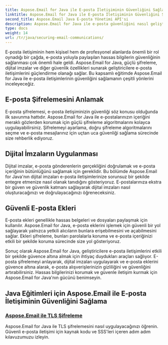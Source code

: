 ```yaml
---
title: Aspose.Email for Java ile E-posta İletişiminin Güvenliğini Sağlama
linktitle: Aspose.Email for Java ile E-posta İletişiminin Güvenliğini Sağlama
second_title: Aspose.Email Java E-posta Yönetimi API'si
description: Aspose.Email for Java ile e-posta güvenliğini nasıl geliştireceğinizi öğrenin. Eğitimlerimiz güvenli e-posta iletişimi için şifrelemeyi, dijital imzaları ve daha fazlasını kapsar.
type: docs
weight: 14
url: /tr/java/securing-email-communications/
---
```


E-posta iletişiminin hem kişisel hem de profesyonel alanlarda önemli bir rol oynadığı bir çağda, e-posta yoluyla paylaşılan hassas bilgilerin güvenliğinin sağlanması çok önemli hale geldi. Aspose.Email for Java, güçlü şifreleme, dijital imzalar ve diğer güvenlik özellikleri sunarak geliştiricilere e-posta iletişimlerini güçlendirme olanağı sağlar. Bu kapsamlı eğitimde Aspose.Email for Java ile e-posta iletişimlerinin güvenliğini sağlamanın çeşitli yönlerini inceleyeceğiz.

## E-posta Şifrelemesini Anlamak
E-posta şifrelemesi, e-posta iletişiminizin güvenliği söz konusu olduğunda ilk savunma hattıdır. Aspose.Email for Java ile e-postalarınızın içeriğini meraklı gözlerden korumak için güçlü şifreleme algoritmalarını kolayca uygulayabilirsiniz. Şifrelemeyi ayarlama, doğru şifreleme algoritmalarını seçme ve e-posta mesajlarınız için uçtan uca güvenliği sağlama sürecinde size rehberlik ediyoruz.

## Dijital İmzaların Uygulanması
Dijital imzalar, e-posta gönderenlerin gerçekliğini doğrulamak ve e-posta içeriğinin bütünlüğünü sağlamak için gereklidir. Bu bölümde Aspose.Email for Java'nın dijital imzaları e-posta iletişimlerinize sorunsuz bir şekilde entegre etmenize nasıl olanak tanıdığını gösteriyoruz. E-postalarınıza ekstra bir güven ve güvenlik katmanı sağlayarak dijital imzaları nasıl oluşturacağınızı ve doğrulayacağınızı öğreneceksiniz.

## Güvenli E-posta Ekleri
E-posta ekleri genellikle hassas belgeleri ve dosyaları paylaşmak için kullanılır. Aspose.Email for Java, e-posta eklerini işlemek için güvenli bir yol sağlayarak yalnızca yetkili alıcıların bunlara erişebilmesini ve açabilmesini sağlar. Ekleri şifreleme, bunları parolalarla koruma ve e-posta içeriğinizi etkili bir şekilde koruma sürecinde size yol gösteriyoruz.

Sonuç olarak Aspose.Email for Java, geliştiricilere e-posta iletişimlerini etkili bir şekilde güvence altına almak için ihtiyaç duydukları araçları sağlıyor. E-posta şifrelemeyi anlayarak, dijital imzaları uygulayarak ve e-posta eklerini güvence altına alarak, e-posta alışverişlerinizin gizliliğini ve güvenliğini artırabilirsiniz. Hassas bilgilerinizi korumak ve güvenle iletişim kurmak için Aspose.Email for Java'nın gücünü benimseyin.

## Java Eğitimleri için Aspose.Email ile E-posta İletişiminin Güvenliğini Sağlama
### [Aspose.Email ile TLS Şifreleme](./tls-encryption/)
Aspose.Email for Java ile TLS şifrelemesini nasıl uygulayacağınızı öğrenin. Güvenli e-posta iletişimi için kaynak kodu ve SSS'leri içeren adım adım kılavuzumuzu izleyin.